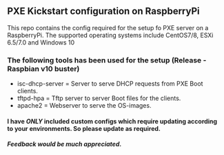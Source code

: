## PXE Kickstart configuration on RaspberryPi

This repo contains the config required for the setup fo PXE server on a RaspberryPi. The supported operating systems include CentOS7/8, ESXi 6.5/7.0 and Windows 10

### The following tools has been used for the setup (Release - Raspbian v10 buster)

- isc-dhcp-server = Server to serve DHCP requests from PXE Boot clients.
- tftpd-hpa = Tftp server to server Boot files for the clients.
- apache2 = Webserver to serve the OS-images.

#### I have ***ONLY*** included custom configs which require updating according to your environments. So please update as required.

##### Feedback would be much appreciated.
